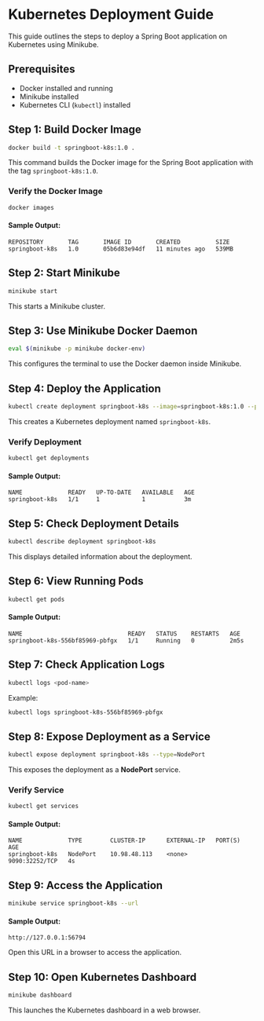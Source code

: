 # Kubernetes Deployment Guide

This guide outlines the steps to deploy a Spring Boot application on Kubernetes using Minikube.

## Prerequisites
- Docker installed and running
- Minikube installed
- Kubernetes CLI (`kubectl`) installed

## Step 1: Build Docker Image
```sh
docker build -t springboot-k8s:1.0 .
```
This command builds the Docker image for the Spring Boot application with the tag `springboot-k8s:1.0`.

### Verify the Docker Image
```sh
docker images
```
#### Sample Output:
```
REPOSITORY       TAG       IMAGE ID       CREATED          SIZE
springboot-k8s   1.0       05b6d83e94df   11 minutes ago   539MB
```

## Step 2: Start Minikube
```sh
minikube start
```
This starts a Minikube cluster.

## Step 3: Use Minikube Docker Daemon
```sh
eval $(minikube -p minikube docker-env)
```
This configures the terminal to use the Docker daemon inside Minikube.

## Step 4: Deploy the Application
```sh
kubectl create deployment springboot-k8s --image=springboot-k8s:1.0 --port=9090
```
This creates a Kubernetes deployment named `springboot-k8s`.

### Verify Deployment
```sh
kubectl get deployments
```
#### Sample Output:
```
NAME             READY   UP-TO-DATE   AVAILABLE   AGE
springboot-k8s   1/1     1            1           3m
```

## Step 5: Check Deployment Details
```sh
kubectl describe deployment springboot-k8s
```
This displays detailed information about the deployment.

## Step 6: View Running Pods
```sh
kubectl get pods
```
#### Sample Output:
```
NAME                              READY   STATUS    RESTARTS   AGE
springboot-k8s-556bf85969-pbfgx   1/1     Running   0          2m5s
```

## Step 7: Check Application Logs
```sh
kubectl logs <pod-name>
```
Example:
```sh
kubectl logs springboot-k8s-556bf85969-pbfgx
```

## Step 8: Expose Deployment as a Service
```sh
kubectl expose deployment springboot-k8s --type=NodePort
```
This exposes the deployment as a **NodePort** service.

### Verify Service
```sh
kubectl get services
```
#### Sample Output:
```
NAME             TYPE        CLUSTER-IP      EXTERNAL-IP   PORT(S)          AGE
springboot-k8s   NodePort    10.98.48.113    <none>        9090:32252/TCP   4s
```

## Step 9: Access the Application
```sh
minikube service springboot-k8s --url
```
#### Sample Output:
```
http://127.0.0.1:56794
```
Open this URL in a browser to access the application.

## Step 10: Open Kubernetes Dashboard
```sh
minikube dashboard
```
This launches the Kubernetes dashboard in a web browser.